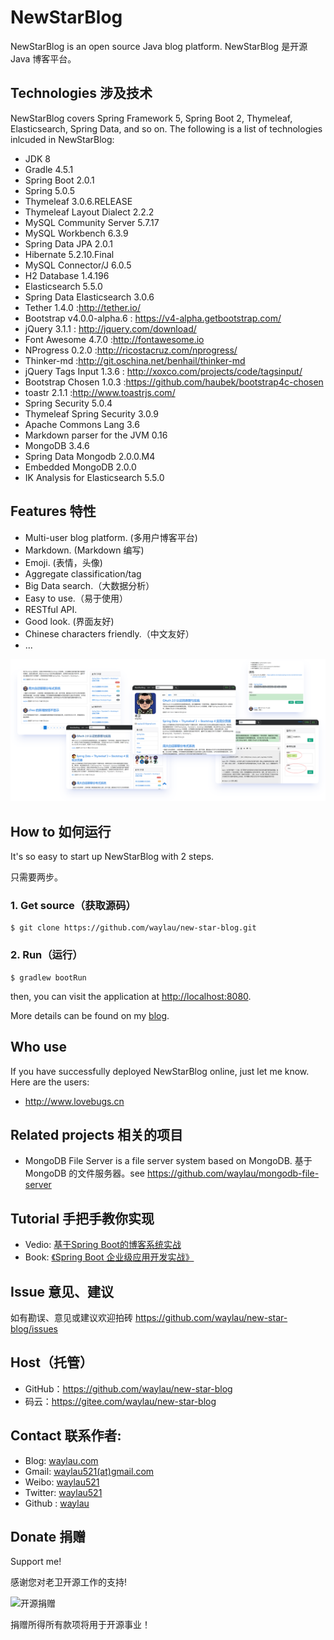 # NewStarBlog

NewStarBlog is an open source Java blog platform. NewStarBlog 是开源 Java 博客平台。

## Technologies 涉及技术

NewStarBlog covers Spring Framework 5, Spring Boot 2, Thymeleaf, Elasticsearch, Spring Data, and so on. The following is a list of technologies inlcuded in NewStarBlog:

* JDK 8
* Gradle 4.5.1
* Spring Boot 2.0.1
* Spring 5.0.5
* Thymeleaf 3.0.6.RELEASE
* Thymeleaf Layout Dialect 2.2.2
* MySQL Community Server 5.7.17
* MySQL Workbench 6.3.9
* Spring Data JPA 2.0.1
* Hibernate 5.2.10.Final
* MySQL Connector/J 6.0.5
* H2 Database 1.4.196
* Elasticsearch 5.5.0
* Spring Data Elasticsearch 3.0.6
* Tether 1.4.0 :<http://tether.io/>
* Bootstrap v4.0.0-alpha.6 : <https://v4-alpha.getbootstrap.com/>
* jQuery 3.1.1 : <http://jquery.com/download/>
* Font Awesome 4.7.0 :<http://fontawesome.io>
* NProgress 0.2.0 :<http://ricostacruz.com/nprogress/>
* Thinker-md :<http://git.oschina.net/benhail/thinker-md>
* jQuery Tags Input 1.3.6 : <http://xoxco.com/projects/code/tagsinput/>
* Bootstrap Chosen 1.0.3 :<https://github.com/haubek/bootstrap4c-chosen>
* toastr 2.1.1 :<http://www.toastrjs.com/> 
* Spring Security 5.0.4
* Thymeleaf Spring Security 3.0.9
* Apache Commons Lang 3.6
* Markdown parser for the JVM 0.16  
* MongoDB 3.4.6
* Spring Data Mongodb 2.0.0.M4
* Embedded MongoDB 2.0.0
* IK Analysis for Elasticsearch 5.5.0

## Features 特性

* Multi-user blog platform. (多用户博客平台)
* Markdown. (Markdown 编写)
* Emoji. (表情，头像)
* Aggregate classification/tag
* Big Data search.（大数据分析）
* Easy to use.（易于使用）
* RESTful API.
* Good look. (界面友好)
* Chinese characters friendly.（中文友好）
* ...

![](new-star-blog.png)

## How to 如何运行

It's so easy to start up NewStarBlog with 2 steps.

只需要两步。

### 1. Get source（获取源码）

```
$ git clone https://github.com/waylau/new-star-blog.git
```

### 2. Run（运行）

```
$ gradlew bootRun
```


then, you can visit the application at <http://localhost:8080>.

More details can be found on my [blog](https://waylau.com).

## Who use

If you have successfully deployed NewStarBlog online, just let me know. Here are the users:

* <http://www.lovebugs.cn>

## Related projects 相关的项目

* MongoDB File Server is a file server system based on MongoDB. 基于 MongoDB 的文件服务器。see <https://github.com/waylau/mongodb-file-server>

## Tutorial 手把手教你实现

* Vedio: [基于Spring Boot的博客系统实战](https://coding.imooc.com/class/125.html)
* Book: [《Spring Boot 企业级应用开发实战》](https://github.com/waylau/spring-boot-enterprise-application-development)

## Issue 意见、建议

如有勘误、意见或建议欢迎拍砖 <https://github.com/waylau/new-star-blog/issues>

## Host（托管）

* GitHub：https://github.com/waylau/new-star-blog
* 码云：https://gitee.com/waylau/new-star-blog

## Contact 联系作者:

* Blog: [waylau.com](https://waylau.com)
* Gmail: [waylau521(at)gmail.com](mailto:waylau521@gmail.com)
* Weibo: [waylau521](http://weibo.com/waylau521)
* Twitter: [waylau521](https://twitter.com/waylau521)
* Github : [waylau](https://github.com/waylau)

## Donate 捐赠

Support me!

感谢您对老卫开源工作的支持!

![开源捐赠](https://waylau.com/images/showmethemoney-sm.jpg)

捐赠所得所有款项将用于开源事业！